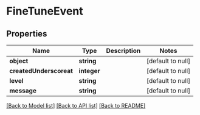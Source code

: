 # FineTuneEvent

## Properties
Name | Type | Description | Notes
------------ | ------------- | ------------- | -------------
**object** | **string** |  | [default to null]
**createdUnderscoreat** | **integer** |  | [default to null]
**level** | **string** |  | [default to null]
**message** | **string** |  | [default to null]

[[Back to Model list]](../README.md#documentation-for-models) [[Back to API list]](../README.md#documentation-for-api-endpoints) [[Back to README]](../README.md)


